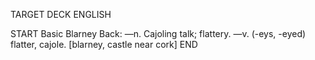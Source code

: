 TARGET DECK
ENGLISH

START
Basic
Blarney
Back: —n. Cajoling talk; flattery. —v. (-eys, -eyed) flatter, cajole. [blarney, castle near cork]
END
